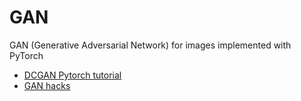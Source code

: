 # GAN
GAN (Generative Adversarial Network) for images implemented with PyTorch


* [DCGAN Pytorch tutorial](https://pytorch.org/tutorials/beginner/dcgan_faces_tutorial.html)
* [GAN hacks](https://github.com/soumith/ganhacks)
